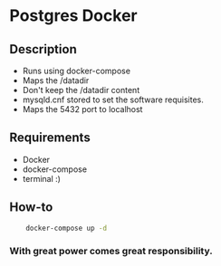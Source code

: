 # Postgres Docker

## Description

- Runs using docker-compose
- Maps the /datadir
- Don't keep the /datadir content
- mysqld.cnf stored to set the software requisites.
- Maps the 5432 port to localhost
## Requirements

- Docker
- docker-compose
- terminal :)

## How-to

```sh
	docker-compose up -d
```

### With great power comes great responsibility.
